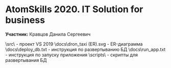 # AtomSkills 2020. IT Solution for business

**Участник:** Кравцов Данила Сергеевич

\src\ - проект VS 2019
\docs\dron_taxi (ER).svg - ER-диаграмма
\docs\deploy_db.txt - инструкция по развертыванию БД
\docs\run_app.txt - инструкция по запуску приложения
\scripts\ - скрипты для развертывания БД

